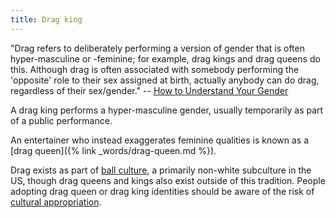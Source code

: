 ```yaml
---
title: Drag king
---
```


"Drag refers to deliberately performing a version of gender that is often hyper-masculine or -feminine; for example, drag kings and drag queens do this. Although drag is often associated with somebody performing the 'opposite' role to their sex assigned at birth, actually anybody can do drag, regardless of their sex/gender." -- [How to Understand Your Gender](https://books.google.co.uk/books?id=EdspDwAAQBAJ)

A drag king performs a hyper-masculine gender, usually temporarily as part of a public performance.

An entertainer who instead exaggerates feminine qualities is known as a [drag queen]({% link _words/drag-queen.md %}).

Drag exists as part of [ball culture](https://en.wikipedia.org/wiki/Ball_culture), a primarily non-white subculture in the US, though drag queens and kings also exist outside of this tradition. People adopting drag queen or drag king identities should be aware of the risk of [cultural appropriation](https://en.wikipedia.org/wiki/Cultural_appropriation).